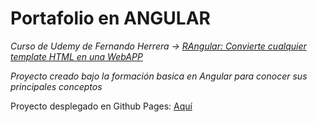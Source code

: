 # Portafolio en ANGULAR


_Curso de Udemy  de Fernando Herrera → [RAngular: Convierte cualquier template HTML en una WebAPP](https://www.udemy.com/course/html-hacia-angular/)_

_Proyecto creado bajo la formación basica en Angular para conocer sus principales conceptos_

Proyecto desplegado en Github Pages: [Aquí](https://vivascastillomatias.github.io/curso-free-angular-portafolio/)
